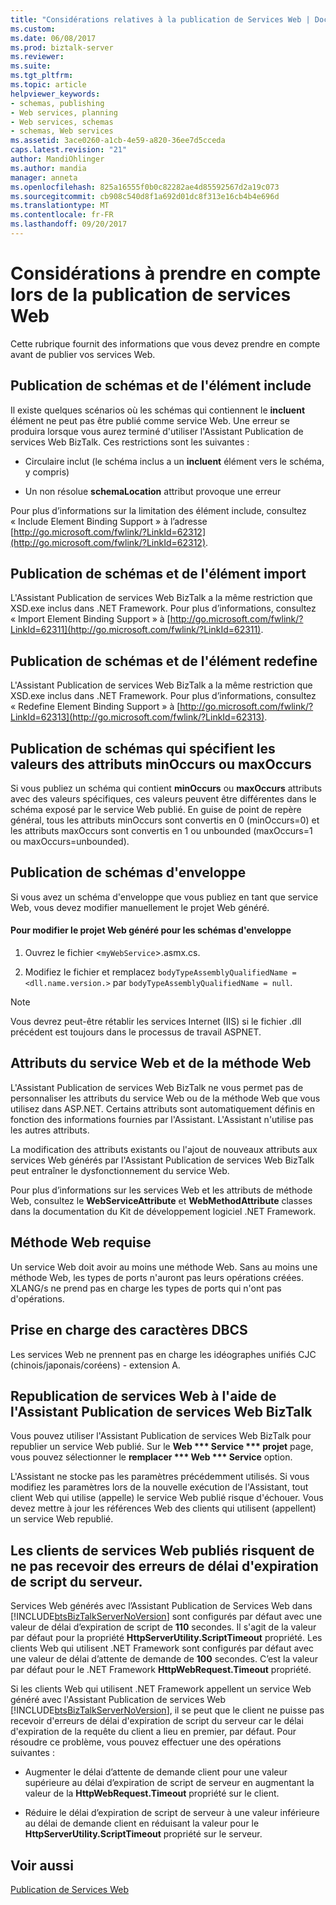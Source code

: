 ```yaml
---
title: "Considérations relatives à la publication de Services Web | Documents Microsoft"
ms.custom: 
ms.date: 06/08/2017
ms.prod: biztalk-server
ms.reviewer: 
ms.suite: 
ms.tgt_pltfrm: 
ms.topic: article
helpviewer_keywords:
- schemas, publishing
- Web services, planning
- Web services, schemas
- schemas, Web services
ms.assetid: 3ace0260-a1cb-4e59-a820-36ee7d5cceda
caps.latest.revision: "21"
author: MandiOhlinger
ms.author: mandia
manager: anneta
ms.openlocfilehash: 825a16555f0b0c82282ae4d85592567d2a19c073
ms.sourcegitcommit: cb908c540d8f1a692d01dc8f313e16cb4b4e696d
ms.translationtype: MT
ms.contentlocale: fr-FR
ms.lasthandoff: 09/20/2017
---
```

# <a name="considerations-when-publishing-web-services"></a>Considérations à prendre en compte lors de la publication de services Web
Cette rubrique fournit des informations que vous devez prendre en compte avant de publier vos services Web.  
  
## <a name="publishing-schemas-and-the-include-element"></a>Publication de schémas et de l'élément include  
 Il existe quelques scénarios où les schémas qui contiennent le **incluent** élément ne peut pas être publié comme service Web. Une erreur se produira lorsque vous aurez terminé d'utiliser l'Assistant Publication de services Web BizTalk. Ces restrictions sont les suivantes :  
  
-   Circulaire inclut (le schéma inclus a un **incluent** élément vers le schéma, y compris)  
  
-   Un non résolue **schemaLocation** attribut provoque une erreur  
  
 Pour plus d’informations sur la limitation des élément include, consultez « Include Element Binding Support » à l’adresse [http://go.microsoft.com/fwlink/?LinkId=62312](http://go.microsoft.com/fwlink/?LinkId=62312).  
  
## <a name="publishing-schemas-and-the-import-element"></a>Publication de schémas et de l'élément import  
 L'Assistant Publication de services Web BizTalk a la même restriction que XSD.exe inclus dans .NET Framework. Pour plus d’informations, consultez « Import Element Binding Support » à [http://go.microsoft.com/fwlink/?LinkId=62311](http://go.microsoft.com/fwlink/?LinkId=62311).  
  
## <a name="publishing-schemas-and-the-redefine-element"></a>Publication de schémas et de l'élément redefine  
 L'Assistant Publication de services Web BizTalk a la même restriction que XSD.exe inclus dans .NET Framework. Pour plus d’informations, consultez « Redefine Element Binding Support » à [http://go.microsoft.com/fwlink/?LinkId=62313](http://go.microsoft.com/fwlink/?LinkId=62313).  
  
## <a name="publishing-schemas-that-specify-values-for-minoccurs-or-maxoccurs-attributes"></a>Publication de schémas qui spécifient les valeurs des attributs minOccurs ou maxOccurs  
 Si vous publiez un schéma qui contient **minOccurs** ou **maxOccurs** attributs avec des valeurs spécifiques, ces valeurs peuvent être différentes dans le schéma exposé par le service Web publié. En guise de point de repère général, tous les attributs minOccurs sont convertis en 0 (minOccurs=0) et les attributs maxOccurs sont convertis en 1 ou unbounded (maxOccurs=1 ou maxOccurs=unbounded).  
  
## <a name="publishing-envelope-schemas"></a>Publication de schémas d'enveloppe  
 Si vous avez un schéma d'enveloppe que vous publiez en tant que service Web, vous devez modifier manuellement le projet Web généré.  
  
#### <a name="to-modify-the-generated-web-project-for-envelope-schemas"></a>Pour modifier le projet Web généré pour les schémas d'enveloppe  
  
1.  Ouvrez le fichier <`myWebService`>.asmx.cs.  
  
2.  Modifiez le fichier et remplacez `bodyTypeAssemblyQualifiedName = <dll.name.version.>` par `bodyTypeAssemblyQualifiedName = null`.  
  
> [!NOTE]
>  Vous devrez peut-être rétablir les services Internet (IIS) si le fichier .dll précédent est toujours dans le processus de travail ASPNET.  
  
## <a name="web-service-and-web-method-attributes"></a>Attributs du service Web et de la méthode Web  
 L'Assistant Publication de services Web BizTalk ne vous permet pas de personnaliser les attributs du service Web ou de la méthode Web que vous utilisez dans ASP.NET. Certains attributs sont automatiquement définis en fonction des informations fournies par l'Assistant. L'Assistant n'utilise pas les autres attributs.  
  
 La modification des attributs existants ou l'ajout de nouveaux attributs aux services Web générés par l'Assistant Publication de services Web BizTalk peut entraîner le dysfonctionnement du service Web.  
  
 Pour plus d’informations sur les services Web et les attributs de méthode Web, consultez le **WebServiceAttribute** et **WebMethodAttribute** classes dans la documentation du Kit de développement logiciel .NET Framework.  
  
## <a name="web-method-required"></a>Méthode Web requise  
 Un service Web doit avoir au moins une méthode Web. Sans au moins une méthode Web, les types de ports n'auront pas leurs opérations créées. XLANG/s ne prend pas en charge les types de ports qui n'ont pas d'opérations.  
  
## <a name="dbcs-character-support"></a>Prise en charge des caractères DBCS  
 Les services Web ne prennent pas en charge les idéographes unifiés CJC (chinois/japonais/coréens) - extension A.  
  
## <a name="republishing-web-services-using-the-biztalk-web-services-publishing-wizard"></a>Republication de services Web à l'aide de l'Assistant Publication de services Web BizTalk  
 Vous pouvez utiliser l'Assistant Publication de services Web BizTalk pour republier un service Web publié. Sur le **Web *** Service *** projet** page, vous pouvez sélectionner le **remplacer *** Web *** Service** option.  
  
 L'Assistant ne stocke pas les paramètres précédemment utilisés. Si vous modifiez les paramètres lors de la nouvelle exécution de l'Assistant, tout client Web qui utilise (appelle) le service Web publié risque d'échouer. Vous devez mettre à jour les références Web des clients qui utilisent (appellent) un service Web republié.  
  
## <a name="clients-of-published-web-services-may-not-receive-server-script-timeout-errors"></a>Les clients de services Web publiés risquent de ne pas recevoir des erreurs de délai d'expiration de script du serveur.  
 Services Web générés avec l’Assistant Publication de Services Web dans [!INCLUDE[btsBizTalkServerNoVersion](../includes/btsbiztalkservernoversion-md.md)] sont configurés par défaut avec une valeur de délai d’expiration de script de **110** secondes. Il s'agit de la valeur par défaut pour la propriété **HttpServerUtility.ScriptTimeout** propriété. Les clients Web qui utilisent .NET Framework sont configurés par défaut avec une valeur de délai d’attente de demande de **100** secondes. C’est la valeur par défaut pour le .NET Framework **HttpWebRequest.Timeout** propriété.  
  
 Si les clients Web qui utilisent .NET Framework appellent un service Web généré avec l'Assistant Publication de services Web [!INCLUDE[btsBizTalkServerNoVersion](../includes/btsbiztalkservernoversion-md.md)], il se peut que le client ne puisse pas recevoir d'erreurs de délai d'expiration de script du serveur car le délai d'expiration de la requête du client a lieu en premier, par défaut. Pour résoudre ce problème, vous pouvez effectuer une des opérations suivantes :  
  
-   Augmenter le délai d’attente de demande client pour une valeur supérieure au délai d’expiration de script de serveur en augmentant la valeur de la **HttpWebRequest.Timeout** propriété sur le client.  
  
-   Réduire le délai d’expiration de script de serveur à une valeur inférieure au délai de demande client en réduisant la valeur pour le **HttpServerUtility.ScriptTimeout** propriété sur le serveur.  
  
## <a name="see-also"></a>Voir aussi  
 [Publication de Services Web](../core/publishing-web-services.md)